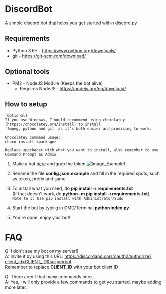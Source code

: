 # DiscordBot
A simple discord bot that helps you get started within discord.py<br>

## Requirements
- Python 3.6+ - https://www.python.org/downloads/
- git - https://git-scm.com/download/

## Optional tools
- PM2 - NodeJS Module (Keeps the bot alive)
  - Requires NodeJS - https://nodejs.org/en/download/

## How to setup
```
[Optional]
If you use Windows, I would recommend using chocolatey (https://chocolatey.org/install) to install
ffmpeg, python and git, as it's both easier and promising to work.

Chocolatey command usage:
choco install <package>

Replace <package> with what you want to install, also remember to use Command Prompt as Admin.
```

1. Make a bot [here](https://discordapp.com/developers/applications/me) and grab the token
![Image_Example1](https://i.alexflipnote.xyz/0c8788.png)

2. Rename the file **config.json.example** and fill in the required spots, such as token, prefix and game

3. To install what you need, do **pip install -r requirements.txt**<br>
(If that doesn't work, do **python -m pip install -r requirements.txt**)<br>
`Note to 3: Use pip install with Administrator/Sudo`

4. Start the bot by typing in CMD/Terminal **python index.py**

5. You're done, enjoy your bot!

# FAQ
Q: I don't see my bot on my server!!<br>
A: Invite it by using this URL: https://discordapp.com/oauth2/authorize?client_id=CLIENT_ID&scope=bot<br>
Remember to replace **CLIENT_ID** with your bot client ID

Q: There aren't that many commands here...<br>
A: Yes, I will only provide a few commands to get you started, maybe adding more later.
